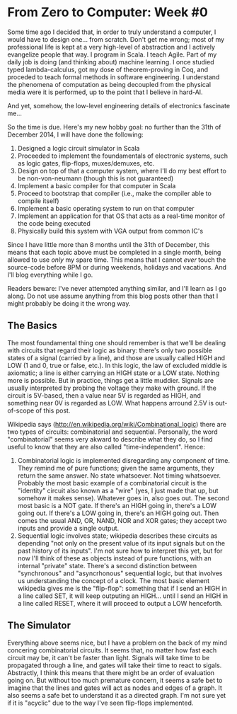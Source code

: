 From Zero to Computer: Week #0
==============================

Some time ago I decided that, in order to truly understand a computer, I would have to design one... from scratch. Don't get me wrong; most of my professional life is kept at a very high-level of abstraction and I actively evangelize people that way. I program in Scala. I teach Agile. Part of my daily job is doing (and thinking about) machine learning. I once studied typed lambda-calculus, got my dose of theorem-proving in Coq, and proceded to teach formal methods in software engineering. I understand the phenomena of computation as being decoupled from the physical media were it is performed, up to the point that I believe in hard-AI.

And yet, somehow, the low-level engineering details of electronics fascinate me...

So the time is due. Here's my new hobby goal: no further than the 31th of December 2014, I will have done the following:

1. Designed a logic circuit simulator in Scala
2. Proceeded to implement the foundamentals of electronic systems, such as logic gates, flip-flops, muxes/demuxes, etc.
3. Design on top of that a computer system, where I'll do my best effort to be non-von-neumann (though this is not guaranteed)
4. Implement a basic compiler for that computer in Scala
5. Proceed to bootstrap that compiler (i.e., make the compiler able to compile itself)
6. Implement a basic operating system to run on that computer
7. Implement an application for that OS that acts as a real-time monitor of the code being executed
8. Physically build this system with VGA output from common IC's

Since I have little more than 8 months until the 31th of December, this means that each topic above must be completed in a single month, being allowed to use *only* my spare time. This means that I cannot *ever* touch the source-code before 8PM or during weekends, holidays and vacations. And I'll blog everything while I go.

Readers beware: I've never attempted anything similar, and I'll learn as I go along. Do not use assume anything from this blog posts other than that I might probably be doing it the wrong way.

The Basics
----------

The most foundamental thing one should remember is that we'll be dealing with circuits that regard their logic as binary: there's only two possible states of a signal (carried by a line), and those are usually called HIGH and LOW (1 and 0, true or false, etc.). In this logic, the law of excluded middle is axiomatic; a line is either carrying an HIGH state or a LOW state. Nothing more is possible. But in practice, things get a little muddier. Signals are usually interpreted by probing the voltage they make with ground. If the circuit is 5V-based, then a value near 5V is regarded as HIGH, and something near 0V is regarded as LOW. What happens arround 2.5V is out-of-scope of this post.

Wikipedia says (http://en.wikipedia.org/wiki/Combinational_logic) there are two types of circuits: combinatorial and sequential. Personally, the word "combinatorial" seems very akward to describe what they do, so I find useful to know that they are also called "time-independent". Hence:

1. Combinatorial logic is implemented disregarding any component of time. They remind me of pure functions; given the same arguments, they return the same answer. No state whatsoever. Not timing whatsoever. Probably the most basic example of a combinatorial circuit is the "identity" circuit also known as a "wire" (yes, I just made that up, but somehow it makes sense). Whatever goes in, also goes out. The second most basic is a NOT gate. If there's an HIGH going in, there's a LOW going out. If there's a LOW going in, there's an HIGH going out. Then comes the usual AND, OR, NAND, NOR and XOR gates; they accept two inputs and provide a single output.
2. Sequential logic involves state; wikipedia describes these circuits as depending "not only on the present value of its input signals but on the past history of its inputs". I'm not sure how to interpret this yet, but for now I'll think of these as objects instead of pure functions, with an internal "private" state. There's a second distinction between "synchronous" and "asyncrhonous" sequential logic, but that involves us understanding the concept of a clock. The most basic element wikipedia gives me is the "flip-flop": something that if I send an HIGH in a line called SET, it will keep outputing an HIGH... until I send an HIGH in a line called RESET, where it will proceed to output a LOW henceforth.

The Simulator
-------------

Everything above seems nice, but I have a problem on the back of my mind concering combinatorial circuits. It seems that, no matter how fast each circuit may be, it can't be faster than light. Signals will take time to be propagated through a line, and gates will take their time to react to sigals. Abstractly, I think this means that there might be an order of evaluation going on. But without too much premature concern, it seems a safe bet to imagine that the lines and gates will act as nodes and edges of a graph. It also seems a safe bet to understand it as a directed graph. I'm not sure yet if it is "acyclic" due to the way I've seen flip-flops implemented.
